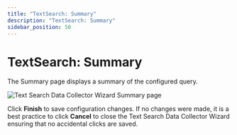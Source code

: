 ```yaml
---
title: "TextSearch: Summary"
description: "TextSearch: Summary"
sidebar_position: 50
---
```


# TextSearch: Summary

The Summary page displays a summary of the configured query.

![Text Search Data Collector Wizard Summary page](/images/accessanalyzer/11.6/admin/datacollector/textsearch/summary.webp)

Click **Finish** to save configuration changes. If no changes were made, it is a best practice to
click **Cancel** to close the Text Search Data Collector Wizard ensuring that no accidental clicks
are saved.
